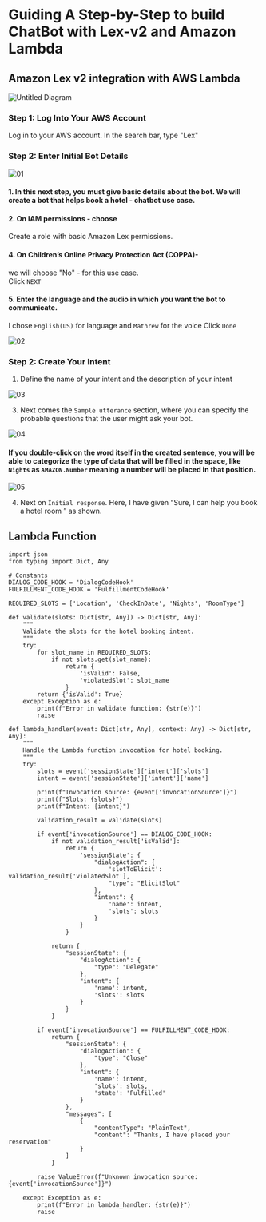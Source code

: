 # Guiding A Step-by-Step to build ChatBot with Lex-v2 and Amazon Lambda

## Amazon Lex v2 integration with AWS Lambda

![Untitled Diagram](https://github.com/user-attachments/assets/fbc46d3b-03da-4c5e-93cb-6c37ff6d3129)

### Step 1: Log Into Your AWS Account
Log in to your AWS account. In the search bar, type "Lex"

### Step 2: Enter Initial Bot Details

![01](https://github.com/user-attachments/assets/cc7134d5-0af5-4d36-b1b2-ee34ad07706c)

#### 1. In this next step, you must give basic details about the bot. We will create a bot that helps book a hotel - chatbot use case.
#### 2. On IAM permissions - choose
   Create a role with basic Amazon Lex permissions.
#### 4. On Children’s Online Privacy Protection Act (COPPA)- 
we will choose "No" - for this use case.  
Click `NEXT`
#### 5. Enter the language and the audio in which you want the bot to communicate.  
I chose `English(US)` for language and `Mathrew` for the voice
Click `Done`

![02](https://github.com/user-attachments/assets/1a336b6e-3721-4e92-be30-47e940ae559a)

### Step 2: Create Your Intent
1. Define the name of your intent and the description of your intent
   
![03](https://github.com/user-attachments/assets/9fb56543-a347-4a94-8733-555557d92af6)

3. Next comes the `Sample utterance` section, where you can specify the probable questions that the user might ask your bot.
   
![04](https://github.com/user-attachments/assets/1abb69da-43c6-4659-bd6d-0d0d309c1c23)

#### If you double-click on the word itself in the created sentence, you will be able to categorize the type of data that will be filled in the space, like `Nights` as `AMAZON.Number` meaning a number will be placed in that position.

![05](https://github.com/user-attachments/assets/f64baead-6a72-4c2a-a151-2922e1a9e1b8)

4. Next on `Initial response`. Here, I have given “Sure, I can help you book a hotel room ” as shown.

## Lambda Function 
```
import json
from typing import Dict, Any

# Constants
DIALOG_CODE_HOOK = 'DialogCodeHook'
FULFILLMENT_CODE_HOOK = 'FulfillmentCodeHook'

REQUIRED_SLOTS = ['Location', 'CheckInDate', 'Nights', 'RoomType']

def validate(slots: Dict[str, Any]) -> Dict[str, Any]:
    """
    Validate the slots for the hotel booking intent.
    """
    try:
        for slot_name in REQUIRED_SLOTS:
            if not slots.get(slot_name):
                return {
                    'isValid': False,
                    'violatedSlot': slot_name
                }
        return {'isValid': True}
    except Exception as e:
        print(f"Error in validate function: {str(e)}")
        raise

def lambda_handler(event: Dict[str, Any], context: Any) -> Dict[str, Any]:
    """
    Handle the Lambda function invocation for hotel booking.
    """
    try:
        slots = event['sessionState']['intent']['slots']
        intent = event['sessionState']['intent']['name']
        
        print(f"Invocation source: {event['invocationSource']}")
        print(f"Slots: {slots}")
        print(f"Intent: {intent}")

        validation_result = validate(slots)

        if event['invocationSource'] == DIALOG_CODE_HOOK:
            if not validation_result['isValid']:
                return {
                    'sessionState': {
                        "dialogAction": {
                            'slotToElicit': validation_result['violatedSlot'],
                            "type": "ElicitSlot"
                        },
                        "intent": {
                            'name': intent,
                            'slots': slots
                        }
                    }
                }
            
            return {
                "sessionState": {
                    "dialogAction": {
                        "type": "Delegate"
                    },
                    "intent": {
                        'name': intent,
                        'slots': slots
                    }
                }
            }

        if event['invocationSource'] == FULFILLMENT_CODE_HOOK:
            return {
                "sessionState": {
                    "dialogAction": {
                        "type": "Close"
                    },
                    "intent": {
                        'name': intent,
                        'slots': slots,
                        'state': 'Fulfilled'
                    }
                },
                "messages": [
                    {
                        "contentType": "PlainText",
                        "content": "Thanks, I have placed your reservation"
                    }
                ]
            }

        raise ValueError(f"Unknown invocation source: {event['invocationSource']}")

    except Exception as e:
        print(f"Error in lambda_handler: {str(e)}")
        raise

```
